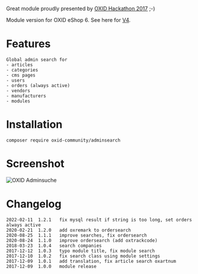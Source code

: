 Great module proudly presented by [OXID Hackathon 2017](https://openspacer.org/12-oxid-community/185-oxid-hackathon-nuernberg-2017/) ;-)

Module version for OXID eShop 6. See here for [V4](https://github.com/OXIDprojects/adminsearch/tree/oxid4).

# Features

	Global admin search for
	- articles 
	- categories
	- cms pages
	- users
	- orders (always active)
	- vendors
	- manufacturers
	- modules

# Installation

```
composer require oxid-community/adminsearch
```

# Screenshot

![OXID Adminsuche](screenshot.png)


# Changelog

	2022-02-11	1.2.1	fix mysql result if string is too long, set orders always active
    2020-02-21	1.2.0	add oxremark to ordersearch
	2020-08-25	1.1.1	improve searches, fix ordersearch
	2020-08-24	1.1.0	improve ordersearch (add oxtrackcode)
	2018-03-23  1.0.4   search companies
	2017-12-12  1.0.3   typo module title, fix module search
	2017-12-10	1.0.2	fix search class using module settings 
	2017-12-09	1.0.1	add translation, fix article search oxartnum
	2017-12-09	1.0.0	module release
